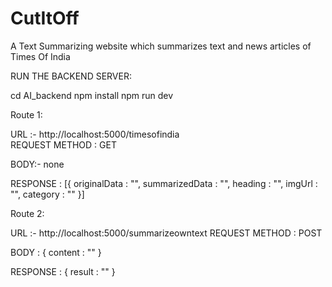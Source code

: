 # CutItOff
A Text Summarizing website which summarizes text and news articles of Times Of India 


RUN THE BACKEND SERVER:

cd AI_backend
npm install
npm run dev


Route 1: 

URL :- http://localhost:5000/timesofindia   
REQUEST METHOD : GET

BODY:-  none

RESPONSE : [{
  originalData : "",
  summarizedData : "",
  heading : "",
  imgUrl : "",
  category : ""
}]



Route 2:

URL :- http://localhost:5000/summarizeowntext
REQUEST METHOD : POST

BODY : {
  content : ""
}

RESPONSE : {
  result : ""
}
